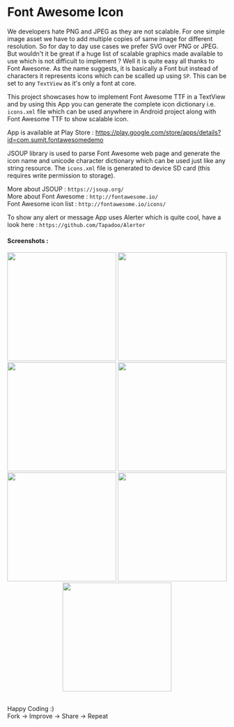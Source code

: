 # Font Awesome Icon
We developers hate PNG and JPEG as they are not scalable. For one simple image asset we have to add multiple copies of same image for different resolution. So for day to day use cases we prefer SVG over PNG or JPEG. But wouldn't it be great if a huge list of scalable graphics made available to use which is not difficult to implement ? Well it is quite easy all thanks to Font Awesome. As the name suggests, it is basically a Font but instead of characters it represents icons which can be scalled up using `SP`. This can be set to any `TextView` as it's only a font at core.

This project showcases how to implement Font Awesome TTF in a TextView and by using this App you can generate the complete icon dictionary i.e. `icons.xml` file which can be used anywhere in Android project along with Font Awesome TTF to show scalable icon. 

App is available at Play Store : https://play.google.com/store/apps/details?id=com.sumit.fontawesomedemo

JSOUP library is used to parse Font Awesome web page and generate the icon name and unicode character dictionary which can be used just like any string resource. The `icons.xml` file is generated to device SD card (this requires write permission to storage).

More about JSOUP : `https://jsoup.org/` <br />
More about Font Awesome : `http://fontawesome.io/` <br />
Font Awesome icon list : `http://fontawesome.io/icons/`

To show any alert or message App uses Alerter which is quite cool, have a look here : `https://github.com/Tapadoo/Alerter`

#### Screenshots :

<p align="center">
  <img src="https://github.com/sumitsahoo/FontAwesomeIcon/blob/master/screenshots/Screenshot_20170808-152138.png" width="250"/>
  <img src="https://github.com/sumitsahoo/FontAwesomeIcon/blob/master/screenshots/Screenshot_20170808-152147.png" width="250"/>
  <img src="https://github.com/sumitsahoo/FontAwesomeIcon/blob/master/screenshots/Screenshot_20170808-152220.png" width="250"/>
  <img src="https://github.com/sumitsahoo/FontAwesomeIcon/blob/master/screenshots/Screenshot_20170808-152230.png" width="250"/>
  <img src="https://github.com/sumitsahoo/FontAwesomeIcon/blob/master/screenshots/Screenshot_20170808-152244.png" width="250"/>
  <img src="https://github.com/sumitsahoo/FontAwesomeIcon/blob/master/screenshots/Screenshot_20170808-152256.png" width="250"/>
  <img src="https://github.com/sumitsahoo/FontAwesomeIcon/blob/master/screenshots/Screenshot_20170808-153903.png" width="250"/>
</p><br />
Happy Coding :) <br /> 
Fork -> Improve -> Share -> Repeat

